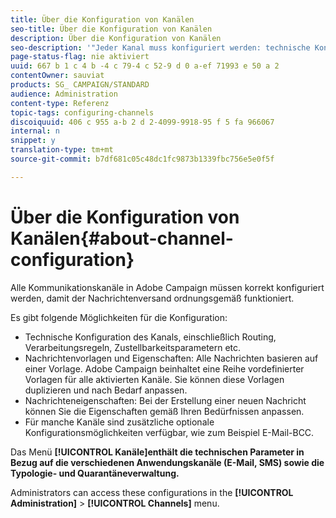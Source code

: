```yaml
---
title: Über die Konfiguration von Kanälen
seo-title: Über die Konfiguration von Kanälen
description: Über die Konfiguration von Kanälen
seo-description: '"Jeder Kanal muss konfiguriert werden: technische Konfiguration, Nachrichteneigenschaften und Vorlagen."'
page-status-flag: nie aktiviert
uuid: 667 b 1 c 4 b -4 c 79-4 c 52-9 d 0 a-ef 71993 e 50 a 2
contentOwner: sauviat
products: SG_ CAMPAIGN/STANDARD
audience: Administration
content-type: Referenz
topic-tags: configuring-channels
discoiquuid: 406 c 955 a-b 2 d 2-4099-9918-95 f 5 fa 966067
internal: n
snippet: y
translation-type: tm+mt
source-git-commit: b7df681c05c48dc1fc9873b1339fbc756e5e0f5f

---
```



# Über die Konfiguration von Kanälen{#about-channel-configuration}

Alle Kommunikationskanäle in Adobe Campaign müssen korrekt konfiguriert werden, damit der Nachrichtenversand ordnungsgemäß funktioniert.

Es gibt folgende Möglichkeiten für die Konfiguration:

* Technische Konfiguration des Kanals, einschließlich Routing, Verarbeitungsregeln, Zustellbarkeitsparametern etc.
* Nachrichtenvorlagen und Eigenschaften: Alle Nachrichten basieren auf einer Vorlage. Adobe Campaign beinhaltet eine Reihe vordefinierter Vorlagen für alle aktivierten Kanäle. Sie können diese Vorlagen duplizieren und nach Bedarf anpassen.
* Nachrichteneigenschaften: Bei der Erstellung einer neuen Nachricht können Sie die Eigenschaften gemäß Ihren Bedürfnissen anpassen.
* Für manche Kanäle sind zusätzliche optionale Konfigurationsmöglichkeiten verfügbar, wie zum Beispiel E-Mail-BCC.

Das Menü **[!UICONTROL Kanäle]enthält die technischen Parameter in Bezug auf die verschiedenen Anwendungskanäle (E-Mail, SMS) sowie die Typologie- und Quarantäneverwaltung.**

Administrators can access these configurations in the **[!UICONTROL Administration]** &gt; **[!UICONTROL Channels]** menu.
